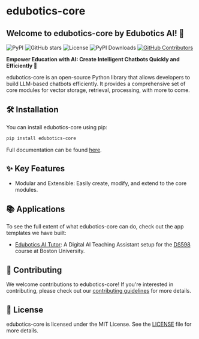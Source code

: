 # edubotics-core

## Welcome to edubotics-core by Edubotics AI! 👋

![PyPI](https://img.shields.io/pypi/v/edubotics-core.svg)
![GitHub stars](https://img.shields.io/github/stars/edubotics-ai/edubot-core.svg)
![License](https://img.shields.io/github/license/edubotics-ai/edubot-core.svg)
![PyPI Downloads](https://img.shields.io/pypi/dm/edubotics-core.svg)
[![GitHub Contributors](https://img.shields.io/github/contributors/edubotics-ai/edubot-core)](https://github.com/edubotics-ai/edubot-core/graphs/contributors)

**Empower Education with AI: Create Intelligent Chatbots Quickly and Efficiently 🚀**

edubotics-core is an open-source Python library that allows developers to build LLM-based chatbots efficiently. It provides a comprehensive set of core modules for vector storage, retrieval, processing, with more to come.

## 🛠 Installation

You can install edubotics-core using pip:

```bash
pip install edubotics-core
```

Full documentation can be found [here](https://edubotics-ai.github.io/edubot-core/).

## ✨ Key Features
- Modular and Extensible: Easily create, modify, and extend to the core modules.


## 📚 Applications

To see the full extent of what edubotics-core can do, check out the app templates we have built:

- [Edubotics AI Tutor](https://github.com/edubotics-ai/edubot-app): A Digital AI Teaching Assistant setup for the [DS598](https://dl4ds.github.io/sp2024/) course at Boston University.

## 💁 Contributing

We welcome contributions to edubotics-core! If you're interested in contributing, please check out our [contributing guidelines](CONTRIBUTING.md) for more details.

## 📜 License

edubotics-core is licensed under the MIT License. See the [LICENSE](LICENSE) file for more details.